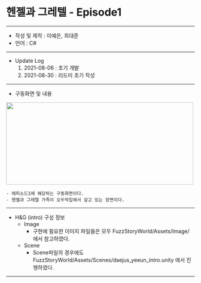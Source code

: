 # 헨젤과 그레텔 - Episode1
***
 - 작성 및 제작 : 이예은, 최대준
 - 언어 : C#
***
 - Update Log
    1) 2021-08-06 : 초기 개발  
    3) 2021-08-30 : 리드미 초기 작성
***
 - 구동화면 및 내용
<img src="https://user-images.githubusercontent.com/88296511/131270006-e466e76f-1e97-429e-8774-b8b29e45aea0.jpg" width="500" height="220">


    - 에피소드1에 해당하는 구동화면이다.
    - 헨젤과 그레텔 가족이 오두막집에서 살고 있는 장면이다.

***
- H&G (intro) 구성 정보
  - Image
    - 구현에 필요한 이미지 파일들은 모두 FuzzStoryWorld/Assets/Image/ 에서 참고하였다.
  - Scene
    - Scene파일의 경우에도 FuzzStoryWorld/Assets/Scenes/daejus_yeeun_intro.unity 에서 진행하였다.

***
